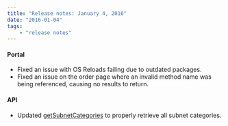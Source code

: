 ```yaml
---
title: "Release notes: January 4, 2016"
date: "2016-01-04"
tags:
    - "release notes"
---
```


#### Portal
+ Fixed an issue with OS Reloads failing due to outdated packages.
+ Fixed an issue on the order page where an invalid method name was being referenced, causing no results to return.

#### API
+ Updated [getSubnetCategories](http://sldn.softlayer.com/reference/services/SoftLayer_Product_Item_Category/getSubnetCategories) to properly retrieve all subnet categories.
